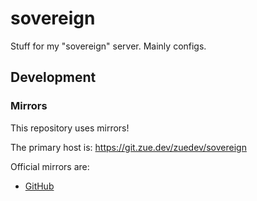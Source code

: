 # sovereign

Stuff for my "sovereign" server. Mainly configs.

## Development

### Mirrors

This repository uses mirrors!

The primary host is: https://git.zue.dev/zuedev/sovereign

Official mirrors are:

- [GitHub](https://github.com/zuedev/sovereign)